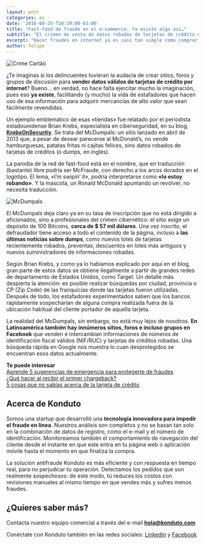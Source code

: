 ```yaml
---
layout: post
categories: es
date: '2016-08-25-T10:39:00-03:00'
title: "Fast-food de fraude en el e-commerce: Ya existe algo así…"
subtitle: "El crimen de venta de datos robados de tarjetas de crédito está tan organizado que es posible obtener fácilmente esas informaciones en sitios y grupos de discusiones en internet. Es casi tan fácil como comprar una hamburguesa..."
excerpt: "Hacer fraudes en internet ya es casi tan simple como comprar una hamburguesa..."
author: felipe
---
```


![Crime Cartão](/images/201520-ladrao_cartao_dpc.jpg)

¿Te imaginas si los delincuentes tuvieran la audacia de crear sitios, foros y grupos de discusión para **vender datos válidos de tarjetas de crédito por internet**? Bueno… en verdad, no hace falta ejercitar mucho la imaginación, pues eso **ya existe**, facilitando (y mucho) la vida de estafadores que hacen uso de esa información para adquirir mercancías de alto valor que sean fácilmente revendidas.

Un ejemplo emblemático de esas «tiendas» fue relatado por el periodista estadounidense Brian Krebs, especialista en ciberseguridad, en su blog,  **[KrebsOnSecurity](http://krebsonsecurity.com/)**. Se trata del McDumpals: un sitio lanzado en abril de 2013 que, a pesar de desear parecerse al McDonald’s, no vende hamburguesas, patatas fritas ni cajitas felices, sino datos robados de tarjetas de créditos (o dumps, en inglés).

La parodia de la red de fast-food está en el nombre, que en traducción (bastante) libre podría ser McFraude, con derecho a los arcos dorados en el logotipo. El lema, «I’m swipin’ it», podría interpretarse como **«lo estoy robando»**. Y la mascota, un Ronald McDonald apuntando un revólver, no necesita traducción.

![McDumpals](/images/151020-mcdumpals.jpg)

El McDumpals deja claro ya en su tasa de inscripción que no está dirigido a aficionados, sino a profesionales del crimen cibernético: el sitio exige un depósito de 100 Bitcoins, **cerca de $ 57 mil dólares**. Una vez inscrito, el defraudador tiene acceso a todo el contenido de la página, incluso a **las últimas noticias sobre dumps**, como nuevos lotes de tarjetas recientemente robados, preventas, descuentos en lotes más antiguos y nuevos suministradores de informaciones robadas.

Según Brian Krebs, y como ya lo habíamos explicado por aquí en el blog, gran parte de estos datos se obtiene ilegalmente a partir de grandes redes de departamento de Estados Unidos, como Target. Un detalle más despierta la atención: es posible realizar búsquedas por ciudad, provincia o CP (Zip Code) de las franquicias donde las tarjetas fueron utilizadas. Después de todo, los estafadores experimentados saben que los bancos rápidamente sospecharían de alguna compra realizada fuera de la ubicación habitual del cliente portador de aquella tarjeta.

La realidad del McDumpals, sin embargo, no está muy lejos de nosotros. **En Latinoamérica también hay innúmeros sitios, foros e incluso grupos en Facebook** que venden e intercambian informaciones de números de identificación fiscal válidos (NIF/RUC) y tarjetas de créditos robadas. Una búsqueda rápida en Google nos muestra lo cuan desprotegidos se encuentran esos datos actualmente.

**Te puede interesar**  
[Aprende 5 sugerencias de emergencia para protegerte de fraudes](https://blog.konduto.com/es/2016/07/chargebacks-aumentaron-sugerencias-para-protegerte-de-fraudes/?utm_source=konduto&utm_medium=blog-es&utm_campaign=conteudo)  
[¿Qué hacer al recibir el primer chargeback?](https://blog.konduto.com/es/2016/05/que-hacer-al-recibir-el-primer-chargeback/?utm_source=konduto&utm_medium=blog-es&utm_campaign=conteudo)  
[5 cosas que no sabías acerca de la tarjeta de crédito](https://blog.konduto.com/es/2016/04/cosas-que-no-sabias-acerca-de-tarjeta-de-credito/?utm_source=konduto&utm_medium=blog-es&utm_campaign=conteudo)

## Acerca de Konduto

Somos una startup que desarrolló una **tecnología innovadora para impedir el fraude en línea**. Nuestros análisis son completos y no se basan tan solo en la combinación de datos de registro, como el e-mail y el número de identificación. Monitoreamos también el comportamiento de navegación del cliente desde el instante en que este entra en tu página web o aplicación móvile hasta el momento en que finaliza la compra.

La solución antifraude Konduto es más eficiente y con respuesta en tiempo real, para no perjudicar tu operación. Detectamos los pedidos que son realmente sospechosos: de este modo, tú reduces los costos con revisiones manuales al mismo tiempo en que vendes más y sufres menos fraudes.

## ¿Quieres saber más?

Contacta nuestro equipo comercial a través del e-mail **hola@konduto.com**

Conéctate con Konduto también en las redes sociales: [Linkedin](https://www.linkedin.com/company/konduto) y [Facebook](https://www.facebook.com/konduto)  